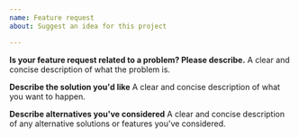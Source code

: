 ```yaml
---
name: Feature request
about: Suggest an idea for this project

---
```

<!--
Thanks for your interest in the Elixir Agent

A quick note: This is an open source project, not a New Relic product.

* We want to improve and grow the Agent in ways that can benefit the majority of users
* Features that are specific to just one app are unlikely to make it in
* Instrumentation particular to a library or framework are probably a better fit for their own package which depends on this Agent

-->

**Is your feature request related to a problem? Please describe.**
A clear and concise description of what the problem is.

**Describe the solution you'd like**
A clear and concise description of what you want to happen.

**Describe alternatives you've considered**
A clear and concise description of any alternative solutions or features you've considered.
